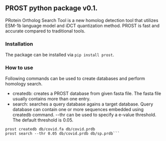 ## PROST python package v0.1.

PRotein Ortholog Search Tool is a new homolog detection tool that utilizes ESM-1b language model and iDCT quantization method.
PROST is fast and accurate compared to traditional tools. 

### Installation

The package can be installed via `pip install prost`.

### How to use

Following commands can be used to create databases and perform homology search.

* createdb: creates a PROST database from given fasta file. The fasta file usually contains more than one entry.
* search: searches a query database agains a target database. Query database can contain one or more sequences embedded using createdb command. --thr can be used to specify a e-value threshold. The default threshold is 0.05.

```prost createdb db/sp.fa db/sp.prdb
prost createdb db/covid.fa db/covid.prdb
prost search --thr 0.05 db/covid.prdb db/sp.prdb```

